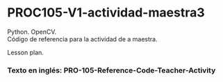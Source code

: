 # PROC105-V1-actividad-maestra3
Python. OpenCV.  
Código de referencia para la actividad de a maestra.  
  
Lesson plan.  
  
### Texto en inglés: PRO-105-Reference-Code-Teacher-Activity